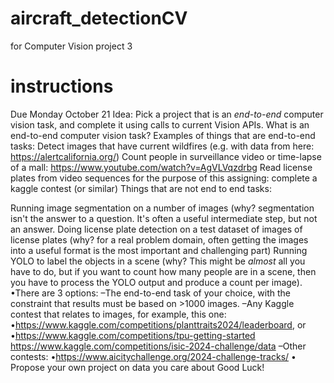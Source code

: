 # aircraft_detectionCV
for Computer Vision project 3

# instructions
Due Monday October 21
Idea: Pick a project that is an *end-to-end* computer vision task, and complete it using calls to current Vision APIs.
What is an end-to-end computer vision task?
Examples of things that are end-to-end tasks:
Detect images that have current wildfires (e.g. with data from here: https://alertcalifornia.org/)
Count people in surveillance video or time-lapse of a mall: https://www.youtube.com/watch?v=AgVLVqzdrbg
Read license plates from video sequences
for the purpose of this assigning: complete a kaggle contest (or similar)
Things that are not end to end tasks:


Running image segmentation on a number of images (why?  segmentation isn't the answer to a question.  It's often a useful intermediate step, but not an answer.
Doing license plate detection on a test dataset of images of license plates (why?  for a real problem domain, often getting the images into a useful format is the most important and challenging part)
Running YOLO to label the objects in a scene (why?  This might be *almost* all you have to do, but if you want to count how many people are in a scene, then you have to process the YOLO output and produce a count per image).
•There are 3 options:
–The end-to-end task of your choice, with the constraint that results must be based on >1000 images.
–Any Kaggle contest that relates to images, for example, this one:
•https://www.kaggle.com/competitions/planttraits2024/leaderboard, or
•https://www.kaggle.com/competitions/tpu-getting-started
https://www.kaggle.com/competitions/isic-2024-challenge/data
–Other contests:
•https://www.aicitychallenge.org/2024-challenge-tracks/
• Propose your own project on data you care about
Good Luck!

